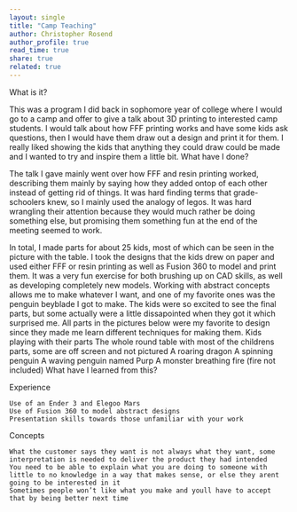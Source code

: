 ```yaml
---
layout: single
title: "Camp Teaching"
author: Christopher Rosend
author_profile: true
read_time: true
share: true
related: true
---
```


What is it?

This was a program I did back in sophomore year of college where I would go to a camp and offer to give a talk about 3D printing to interested camp students. I would talk about how FFF printing works and have some kids ask questions, then I would have them draw out a design and print it for them. I really liked showing the kids that anything they could draw could be made and I wanted to try and inspire them a little bit.
What have I done?

The talk I gave mainly went over how FFF and resin printing worked, describing them mainly by saying how they added ontop of each other instead of getting rid of things. It was hard finding terms that grade-schoolers knew, so I mainly used the analogy of legos. It was hard wrangling their attention because they would much rather be doing something else, but promising them something fun at the end of the meeting seemed to work.

In total, I made parts for about 25 kids, most of which can be seen in the picture with the table. I took the designs that the kids drew on paper and used either FFF or resin printing as well as Fusion 360 to model and print them. It was a very fun exercise for both brushing up on CAD skills, as well as developing completely new models. Working with abstract concepts allows me to make whatever I want, and one of my favorite ones was the penguin beyblade I got to make. The kids were so excited to see the final parts, but some actually were a little dissapointed when they got it which surprised me. All parts in the pictures below were my favorite to design since they made me learn different techniques for making them.
Kids playing with their parts
The whole round table with most of the childrens parts, some are off screen and not pictured
A roaring dragon
A spinning penguin
A waving penguin named Purp
A monster breathing fire (fire not included)
What have I learned from this?

Experience

    Use of an Ender 3 and Elegoo Mars
    Use of Fusion 360 to model abstract designs
    Presentation skills towards those unfamiliar with your work

Concepts

    What the customer says they want is not always what they want, some interpretation is needed to deliver the product they had intended
    You need to be able to explain what you are doing to someone with little to no knowledge in a way that makes sense, or else they arent going to be interested in it
    Sometimes people won’t like what you make and youll have to accept that by being better next time
